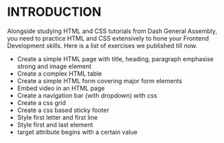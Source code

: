 # INTRODUCTION
Alongside studying HTML and CSS tutorials from Dash General Assembly, you need to practice HTML and CSS extensively to hone your Frontend Development skills. Here is a list of exercises we published till now.
* Create a simple HTML page with title, heading, paragraph emphasise strong and image element
* Create a complex HTML table
* Create a simple HTML form covering major form elements
* Embed video in an HTML page
* Create a navigation bar (with dropdown) with css
* Create a css grid
* Create a css based sticky footer
* Style first letter and first line
* Style first and last element
* target attribute begins with a certain value
